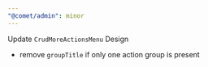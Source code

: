 ```yaml
---
"@comet/admin": minor
---
```


Update `CrudMoreActionsMenu` Design

-   remove `groupTitle` if only one action group is present
